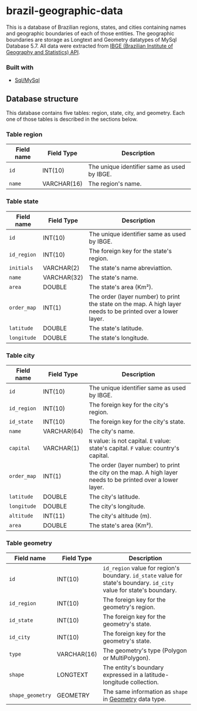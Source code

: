 # brazil-geographic-data
This is a database of Brazilian regions, states, and cities containing names and geographic boundaries of each of those entities. The geographic boundaries are storage as Longtext and Geometry datatypes of MySql Database 5.7. All data were extracted from [IBGE (Brazilian Institute of Geography and Statistics) API](https://servicodados.ibge.gov.br/api/docs/malhas?versao=3).

### Built with
* [Sql/MySql](https://www.mysql.com/)

## Database structure

This database contains five tables: region, state, city, and geometry. Each one of those tables is described in the sections below.

### Table region

| Field name            | Field Type      | Description                                                                                                                  | 
|-----------------------|-----------------|------------------------------------------------------------------------------------------------------------------------------|
| `id`                  | INT(10)         | The unique identifier same as used by IBGE.                                                                                  |
| `name`                | VARCHAR(16)     | The region's name.                                                                                                           |

### Table state

| Field name            | Field Type      | Description                                                                                                                  | 
|-----------------------|-----------------|------------------------------------------------------------------------------------------------------------------------------|
| `id`                  | INT(10)         | The unique identifier same as used by IBGE.                                                                                  |
| `id_region`           | INT(10)         | The foreign key for the state's region.                                                                                      |
| `initials`            | VARCHAR(2)      | The state's name abreviattion.                                                                                               |
| `name`                | VARCHAR(32)     | The state's name.                                                                                                            |
| `area`                | DOUBLE          | The state's area (Km²).                                                                                                      |
| `order_map`           | INT(1)          | The order (layer number) to print the state on the map. A high layer needs to be printed over a lower layer.                 |
| `latitude`            | DOUBLE          | The state's latitude.                                                                                                        |
| `longitude`           | DOUBLE          | The state's longitude.                                                                                                       |

### Table city

| Field name            | Field Type      | Description                                                                                                                  | 
|-----------------------|-----------------|------------------------------------------------------------------------------------------------------------------------------|
| `id`                  | INT(10)         | The unique identifier same as used by IBGE.                                                                                  |
| `id_region`           | INT(10)         | The foreign key for the city's region.                                                                                       |
| `id_state`            | INT(10)         | The foreign key for the city's state.                                                                                        |
| `name`                | VARCHAR(64)     | The city's name.                                                                                                             |
| `capital`             | VARCHAR(1)      | `N` value: is not capital. `E` value: state's capital. `F` value: country's capital.                                         |
| `order_map`           | INT(1)          | The order (layer number) to print the city on the map. A high layer needs to be printed over a lower layer.                  |
| `latitude`            | DOUBLE          | The city's latitude.                                                                                                         |
| `longitude`           | DOUBLE          | The city's longitude.                                                                                                        |
| `altitude`            | INT(11)         | The city's altitude (m).                                                                                                     |
| `area`                | DOUBLE          | The state's area (Km²).                                                                                                      |


### Table geometry

| Field name            | Field Type      | Description                                                                                                                  | 
|-----------------------|-----------------|------------------------------------------------------------------------------------------------------------------------------|
| `id`                  | INT(10)         | `id_region` value for region's boundary. `id_state` value for state's boundary. `id_city` value for state's boundary.        |
| `id_region`           | INT(10)         | The foreign key for the geometry's region.                                                                                   |
| `id_state`            | INT(10)         | The foreign key for the geometry's state.                                                                                    |
| `id_city`             | INT(10)         | The foreign key for the geometry's state.                                                                                    |
| `type`                | VARCHAR(16)     | The geometry's type (Polygon or MultiPolygon).                                                                               |
| `shape`               | LONGTEXT        | The entity's boundary expressed in a latitude-longitude collection.                                                          |
| `shape_geometry`      | GEOMETRY        | The same information as `shape` in [Geometry](https://dev.mysql.com/doc/refman/5.7/en/spatial-type-overview.html) data type. |
